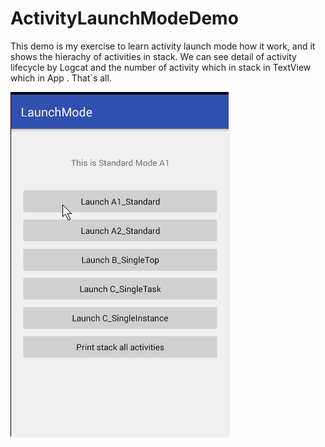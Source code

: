 # ActivityLaunchModeDemo


This demo is my exercise to learn activity launch mode how it work, and it shows the hierachy of activities in stack. 
We can see detail of activity lifecycle by Logcat and the number of activity which in stack in TextView which in App . 
That`s all. 

![](https://github.com/luoyexk/ActivityLaunchMode/blob/master/activitylaunchmode/image/demo.gif)
